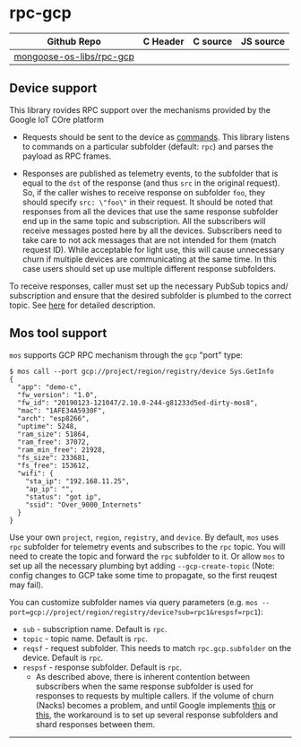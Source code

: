 # rpc-gcp
| Github Repo | C Header | C source  | JS source |
| ----------- | -------- | --------  | ----------------- |
| [mongoose-os-libs/rpc-gcp](https://github.com/mongoose-os-libs/rpc-gcp) | &nbsp; | &nbsp;  | &nbsp;         |



## Device support

This library rovides RPC support over the mechanisms provided by the Google IoT COre platform

 * Requests should be sent to the device as [commands](https://cloud.google.com/iot/docs/how-tos/commands).
   This library listens to commands on a particular subfolder (default: `rpc`) and parses the payload as RPC frames.

 * Responses are published as telemetry events, to the subfolder that is equal to the `dst` of the response (and thus `src` in the original request).
   So, if the caller wishes to receive response on subfolder `foo`, they should specify `src: \"foo\"` in their request.
   It should be noted that responses from all the devices that use the same response subfolder end up in the same topic and subscription.
   All the subscribers will receive messages posted here by all the devices. Subscribers need to take care to not ack messages that are not intended for them (match request ID).
   While acceptable for light use, this will cause unnecessary churn if multiple devices are communicating at the same time.
   In this case users should set up use multiple different response subfolders.

To receive responses, caller must set up the necessary PubSub topics and/ subscription and ensure that the desired subfolder is plumbed to the correct topic.
See [here](https://cloud.google.com/iot/docs/how-tos/mqtt-bridge#publishing_telemetry_events_to_separate_pubsub_topics) for detailed description.

## Mos tool support

`mos` supports GCP RPC mechanism through the `gcp` "port" type:

```
$ mos call --port gcp://project/region/registry/device Sys.GetInfo
{
  "app": "demo-c",
  "fw_version": "1.0",
  "fw_id": "20190123-121047/2.10.0-244-g81233d5ed-dirty-mos8",
  "mac": "1AFE34A5930F",
  "arch": "esp8266",
  "uptime": 5248,
  "ram_size": 51864,
  "ram_free": 37072,
  "ram_min_free": 21928,
  "fs_size": 233681,
  "fs_free": 153612,
  "wifi": {
    "sta_ip": "192.168.11.25",
    "ap_ip": "",
    "status": "got ip",
    "ssid": "Over_9000_Internets"
  }
}
```

Use your own `project`, `region`, `registry`, and `device`.
By default, `mos` uses `rpc` subfolder for telemetry events and subscribes to the `rpc` topic.
You will need to create the topic and forward the `rpc` subfolder to it.
Or allow `mos` to set up all the necessary plumbing byt adding `--gcp-create-topic` (Note: config changes to GCP take some time to propagate, so the first reuqest may fail).

You can customize subfolder names via query parameters (e.g. `mos --port=gcp://project/region/registry/device?sub=rpc1&respsf=rpc1`):

 * `sub` - subscription name. Default is `rpc`.
 * `topic` - topic name. Default is `rpc`.
 * `reqsf` - request subfolder. This needs to match `rpc.gcp.subfolder` on the device. Default is `rpc`.
 * `respsf` - response subfolder. Default is `rpc`.
   * As described above, there is inherent contention between subscribers when the same response subfolder is used for responses to requests by multiple callers.
     If the volume of churn (Nacks) becomes a problem, and until Google implements [this](https://googlecloudplatform.uservoice.com/forums/302631-cloud-pub-sub/suggestions/32439010-subscriber-message-filtering) or [this](https://googlecloudplatform.uservoice.com/forums/302631-cloud-pub-sub/suggestions/8668309-subscribe-to-topic-attributes), the workaround is to set up several response subfolders and shard responses between them.


 ----- 
